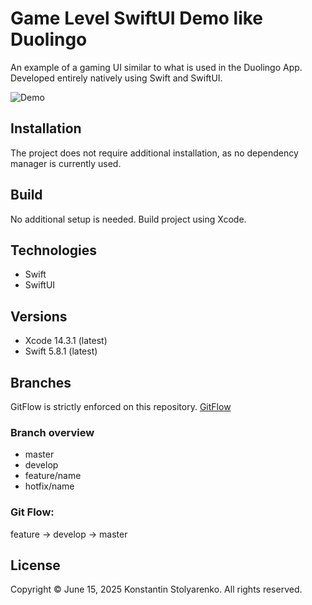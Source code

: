 # Game Level SwiftUI Demo like Duolingo
An example of a gaming UI similar to what is used in the Duolingo App.
Developed entirely natively using Swift and SwiftUI.

![Demo](demo.gif)

## Installation
The project does not require additional installation, as no dependency manager is currently used.

## Build
No additional setup is needed. Build project using Xcode.

## Technologies
* Swift
* SwiftUI

## Versions
* Xcode 14.3.1 (latest)
* Swift 5.8.1 (latest)

## Branches
GitFlow is strictly enforced on this repository. [GitFlow](https://www.atlassian.com/git/tutorials/comparing-workflows/gitflow-workflow)

### Branch overview
* master
* develop
* feature/name
* hotfix/name

### Git Flow:
feature -> develop -> master

## License
Copyright © June 15, 2025 Konstantin Stolyarenko. All rights reserved.
